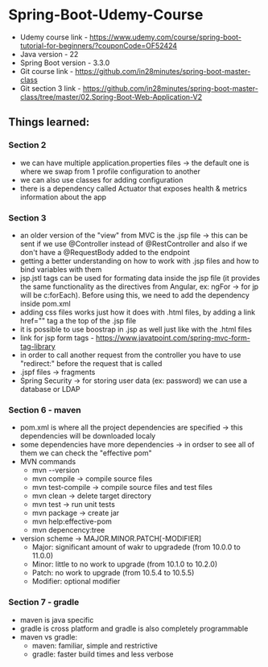 # Spring-Boot-Udemy-Course

- Udemy course link - https://www.udemy.com/course/spring-boot-tutorial-for-beginners/?couponCode=OF52424
- Java version - 22
- Spring Boot version - 3.3.0
- Git course link - https://github.com/in28minutes/spring-boot-master-class
- Git section 3 link - https://github.com/in28minutes/spring-boot-master-class/tree/master/02.Spring-Boot-Web-Application-V2

## Things learned:
### Section 2
- we can have multiple application.properties files -> the default one is where we swap from 1 profile configuration to another
- we can also use classes for adding configuration
- there is a dependency called Actuator that exposes health & metrics information about the app

### Section 3
- an older version of the "view" from MVC is the .jsp file -> this can be sent if we use @Controller instead of @RestController and also if we don't have a @RequestBody added to the endpoint
- getting a better understanding on how to work with .jsp files and how to bind variables with them
- jsp.jstl tags can be used for formating data inside the jsp file (it provides the same functionality as the directives from Angular, ex: ngFor -> for jp will be c:forEach). Before using this, we need to add the dependency inside pom.xml
- adding css files works just how it does with .html files, by adding a link href="" tag a the top of the .jsp file
- it is possible to use boostrap in .jsp as well just like with the .html files
- link for jsp form tags - https://www.javatpoint.com/spring-mvc-form-tag-library
- in order to call another request from the controller you have to use "redirect:" before the request that is called
- .jspf files -> fragments
- Spring Security -> for storing user data (ex: password) we can use a database or LDAP

### Section 6 - maven
- pom.xml is where all the project dependencies are specified -> this dependencies will be downloaded localy
- some dependencies have more dependencies -> in ordser to see all of them we can check the "effective pom"
- MVN commands
  - mvn --version
  - mvn compile -> compile source files
  - mvn test-compile -> compile source files and test files
  - mvn clean -> delete target directory
  - mvn test -> run unit tests
  - mvn package -> create jar
  - mvn help:effective-pom
  - mvn depencency:tree
- version scheme -> MAJOR.MINOR.PATCH[-MODIFIER]
  - Major: significant amount of wakr to upgradede (from 10.0.0 to 11.0.0)
  - Minor: little to no work to upgrade (from 10.1.0 to 10.2.0)
  - Patch: no work to upgrade (from 10.5.4 to 10.5.5)
  - Modifier: optional modifier

### Section 7 - gradle
- maven is java specific
- gradle is cross platform and gradle is also completely programmable
- maven vs gradle:
  - maven: familiar, simple and restrictive
  - gradle: faster build times and less verbose
